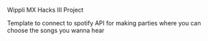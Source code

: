 Wippli MX Hacks III Project

Template to connect to spotify API for making parties where you can choose the songs you wanna hear
